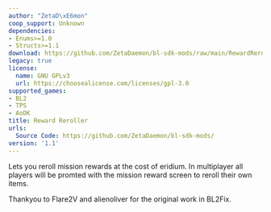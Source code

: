 ```yaml
---
author: "ZetaD\xE6mon"
coop_support: Unknown
dependencies:
- Enums>=1.0
- Structs>=1.1
download: https://github.com/ZetaDaemon/bl-sdk-mods/raw/main/RewardReroller/RewardReroller.zip
legacy: true
license:
  name: GNU GPLv3
  url: https://choosealicense.com/licenses/gpl-3.0
supported_games:
- BL2
- TPS
- AoDK
title: Reward Reroller
urls:
  Source Code: https://github.com/ZetaDaemon/bl-sdk-mods/
version: '1.1'
---
```

Lets you reroll mission rewards at the cost of eridium. In multiplayer all players will be promted with the mission reward screen to reroll their own items.

Thankyou to Flare2V and alienoliver for the original work in BL2Fix.